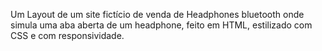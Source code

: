 Um Layout de um site fictício de venda de Headphones bluetooth onde simula uma aba aberta de um headphone, feito em HTML, estilizado com CSS e com responsividade.
